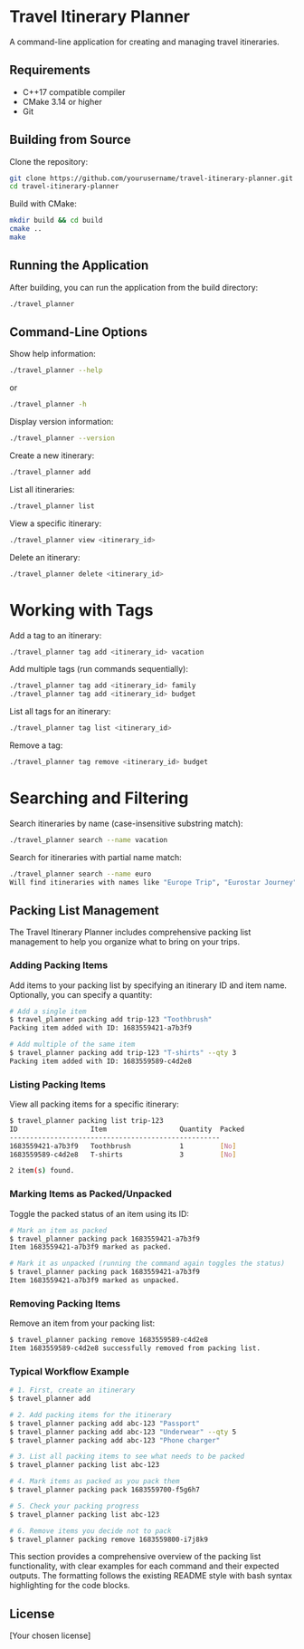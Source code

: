 # Travel Itinerary Planner

A command-line application for creating and managing travel itineraries.

## Requirements

- C++17 compatible compiler  
- CMake 3.14 or higher  
- Git

## Building from Source

Clone the repository:
```bash
git clone https://github.com/yourusername/travel-itinerary-planner.git  
cd travel-itinerary-planner
```

Build with CMake:
```bash
mkdir build && cd build  
cmake ..  
make
```

## Running the Application

After building, you can run the application from the build directory:
```bash
./travel_planner
```

## Command-Line Options

Show help information:
```bash
./travel_planner --help
```
or
```bash
./travel_planner -h
```

Display version information:
```bash
./travel_planner --version
```

Create a new itinerary:
```bash
./travel_planner add
```

List all itineraries:
```bash
./travel_planner list
```

View a specific itinerary:
```bash
./travel_planner view <itinerary_id>
```

Delete an itinerary:
```bash
./travel_planner delete <itinerary_id>
```

# Working with Tags

Add a tag to an itinerary:
```bash
./travel_planner tag add <itinerary_id> vacation
```

Add multiple tags (run commands sequentially):
```bash
./travel_planner tag add <itinerary_id> family
./travel_planner tag add <itinerary_id> budget
```

List all tags for an itinerary:
```bash
./travel_planner tag list <itinerary_id>
```

Remove a tag:
```bash
./travel_planner tag remove <itinerary_id> budget
```

# Searching and Filtering

Search itineraries by name (case-insensitive substring match):
```bash
./travel_planner search --name vacation
```

Search for itineraries with partial name match:
```bash
./travel_planner search --name euro
Will find itineraries with names like "Europe Trip", "Eurostar Journey", etc.
```

## Packing List Management

The Travel Itinerary Planner includes comprehensive packing list management to help you organize what to bring on your trips.

### Adding Packing Items

Add items to your packing list by specifying an itinerary ID and item name. Optionally, you can specify a quantity:

```bash
# Add a single item
$ travel_planner packing add trip-123 "Toothbrush"
Packing item added with ID: 1683559421-a7b3f9

# Add multiple of the same item
$ travel_planner packing add trip-123 "T-shirts" --qty 3
Packing item added with ID: 1683559589-c4d2e8
```

### Listing Packing Items

View all packing items for a specific itinerary:

```bash
$ travel_planner packing list trip-123
ID                  Item                  Quantity  Packed
----------------------------------------------------
1683559421-a7b3f9   Toothbrush            1         [No]
1683559589-c4d2e8   T-shirts              3         [No]

2 item(s) found.
```

### Marking Items as Packed/Unpacked

Toggle the packed status of an item using its ID:

```bash
# Mark an item as packed
$ travel_planner packing pack 1683559421-a7b3f9
Item 1683559421-a7b3f9 marked as packed.

# Mark it as unpacked (running the command again toggles the status)
$ travel_planner packing pack 1683559421-a7b3f9
Item 1683559421-a7b3f9 marked as unpacked.
```

### Removing Packing Items

Remove an item from your packing list:

```bash
$ travel_planner packing remove 1683559589-c4d2e8
Item 1683559589-c4d2e8 successfully removed from packing list.
```

### Typical Workflow Example

```bash
# 1. First, create an itinerary
$ travel_planner add

# 2. Add packing items for the itinerary
$ travel_planner packing add abc-123 "Passport"
$ travel_planner packing add abc-123 "Underwear" --qty 5
$ travel_planner packing add abc-123 "Phone charger"

# 3. List all packing items to see what needs to be packed
$ travel_planner packing list abc-123

# 4. Mark items as packed as you pack them
$ travel_planner packing pack 1683559700-f5g6h7

# 5. Check your packing progress
$ travel_planner packing list abc-123

# 6. Remove items you decide not to pack
$ travel_planner packing remove 1683559800-i7j8k9
```

This section provides a comprehensive overview of the packing list functionality, with clear examples for each command and their expected outputs. The formatting follows the existing README style with bash syntax highlighting for the code blocks.


## License

[Your chosen license]
